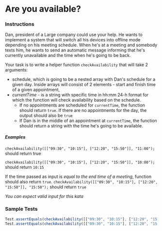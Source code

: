 # Are you available?

### Instructions
Dan, president of a Large company could use your help. He wants to implement a system that will switch all his devices 
into offline mode depending on his meeting schedule. When he's at a meeting and somebody texts him, he wants to send an 
automatic message informing that he's currently unavailable and the time when he's going to be back.

Your task is to write a helper function `checkAvailability` that will take 2 arguments:
* schedule, which is going to be a nested array with Dan's schedule for a given day. Inside arrays will consist of 2 
elements - start and finish time of a given appointment,
* _currentTime_ - is a string with specific time in hh:mm 24-h format for which the function will check availability 
based on the schedule.
    * If no appointments are scheduled for `currentTime`, the function should return `true`. If there are no 
    appointments for the day, the output should also be `true`
    * If Dan is in the middle of an appointment at `currentTime`, the function should return a string with the time he's 
    going to be available.

##### Examples
`checkAvailability([["09:30", "10:15"], ["12:20", "15:50"]], "11:00");` should return true

`checkAvailability([["09:30", "10:15"], ["12:20", "15:50"]], "10:00");` should return `10:15`

If the time passed as input is _equal to the end time of a meeting_, function should also return `true`. 
`checkAvailability([["09:30", "10:15"], ["12:20", "15:50"]], "15:50");` should return `true`

_You can expect valid input for this kata_


### Sample Tests
```js
Test.assertEquals(checkAvailability([["09:30", "10:15"], ["12:20", "15:50"]], "10:00"), '10:15');
Test.assertEquals(checkAvailability([["09:30", "10:15"], ["12:20", "15:50"]], "11:00"), true);
```